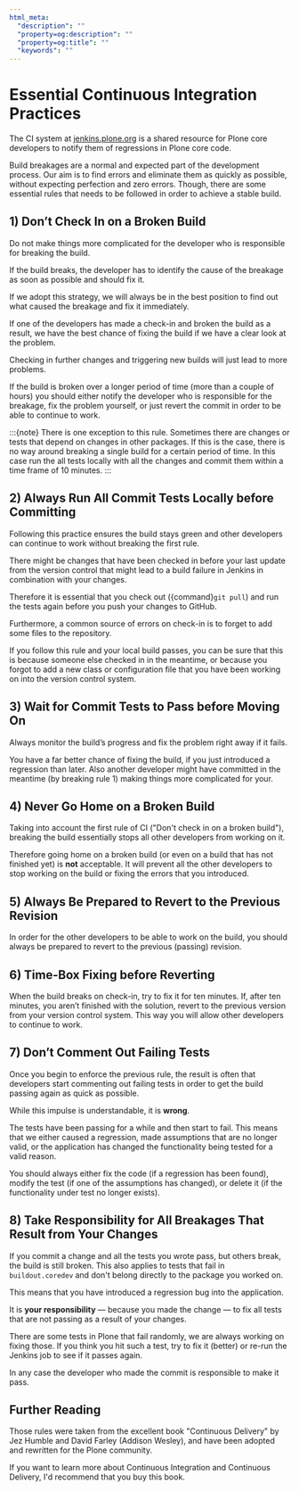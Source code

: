 ```yaml
---
html_meta:
  "description": ""
  "property=og:description": ""
  "property=og:title": ""
  "keywords": ""
---
```


# Essential Continuous Integration Practices

The CI system at [jenkins.plone.org](http://jenkins.plone.org) is a shared resource for Plone core developers
to notify them of regressions in Plone core code.

Build breakages are a normal and expected part of the development process.
Our aim is to find errors and eliminate them as quickly as possible, without expecting perfection and zero errors.
Though, there are some essential rules that needs to be followed in order to achieve a stable build.

## 1) Don’t Check In on a Broken Build

Do not make things more complicated for the developer who is responsible for breaking the build.

If the build breaks, the developer has to identify the cause of the breakage as soon as possible and should fix it.

If we adopt this strategy, we will always be in the best position to find out what caused the breakage and fix it immediately.

If one of the developers has made a check-in and broken the build as a result, we have the best chance of fixing
the build if we have a clear look at the problem.

Checking in further changes and triggering new builds will just lead to more problems.

If the build is broken over a longer period of time (more than a couple of hours)
you should either notify the developer who is responsible for the breakage, fix the problem yourself,
or just revert the commit in order to be able to continue to work.

:::{note}
There is one exception to this rule.
Sometimes there are changes or tests that depend on changes in other packages.
If this is the case,
there is no way around breaking a single build for a certain period of time.
In this case run the all tests locally with all the changes and commit them within a time frame of 10 minutes.
:::

## 2) Always Run All Commit Tests Locally before Committing

Following this practice ensures the build stays green and other developers can continue to work without breaking the first rule.

There might be changes that have been checked in before your last update from the version control that might
lead to a build failure in Jenkins in combination with your changes.

Therefore it is essential that you check out ({command}`git pull`) and run the tests again before you push your changes to GitHub.

Furthermore, a common source of errors on check-in is to forget to add some files to the repository.

If you follow this rule and your local build passes, you can be sure that this is because someone else checked in in the meantime,
or because you forgot to add a new class or configuration file that you have been working on into the version control system.

## 3) Wait for Commit Tests to Pass before Moving On

Always monitor the build’s progress and fix the problem right away if it fails.

You have a far better chance of fixing the build, if you just introduced a regression than later.
Also another developer might have committed in the meantime (by breaking rule 1)
making things more complicated for your.

## 4) Never Go Home on a Broken Build

Taking into account the first rule of CI ("Don't check in on a broken build"), breaking the build essentially
stops all other developers from working on it.

Therefore going home on a broken build (or even on a build that has not finished yet) is **not** acceptable.
It will prevent all the other developers to stop working on the build or fixing the errors that you introduced.

## 5) Always Be Prepared to Revert to the Previous Revision

In order for the other developers to be able to work on the build, you should always be prepared to revert
to the previous (passing) revision.

## 6) Time-Box Fixing before Reverting

When the build breaks on check-in, try to fix it for ten minutes.
If, after ten minutes, you aren’t finished with the solution, revert to the previous version from your version control system.
This way you will allow other developers to continue to work.

## 7) Don’t Comment Out Failing Tests

Once you begin to enforce the previous rule, the result is often that developers start commenting out
failing tests in order to get the build passing again as quick as possible.

While this impulse is understandable, it is **wrong**.

The tests have been passing for a while and then start to fail.
This means that we either caused a regression, made assumptions that are no longer valid,
or the application has changed the functionality being tested for a valid reason.

You should always either fix the code (if a regression has been found), modify the test
(if one of the assumptions has changed), or delete it (if the functionality under test no longer exists).

## 8) Take Responsibility for All Breakages That Result from Your Changes

If you commit a change and all the tests you wrote pass, but others break, the build is still broken.
This also applies to tests that fail in `buildout.coredev` and don't belong directly to the package you worked on.

This means that you have introduced a regression bug into the application.

It is **your responsibility** — because you made the change — to fix all tests that are not passing as a result of your changes.

There are some tests in Plone that fail randomly, we are always working on fixing those.
If you think you hit such a test, try to fix it (better) or re-run the Jenkins job to see if it passes again.

In any case the developer who made the commit is responsible to make it pass.

## Further Reading

Those rules were taken from the excellent book "Continuous Delivery" by Jez Humble and David Farley (Addison Wesley),
and have been adopted and rewritten for the Plone community.

If you want to learn more about Continuous Integration and Continuous Delivery, I'd recommend that you buy this book.
